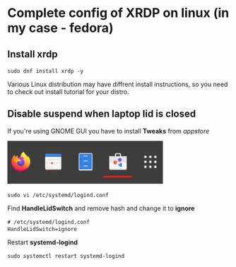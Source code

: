 # Complete config of XRDP on linux (in my case - fedora)

## Install xrdp 

```shell
sudo dnf install xrdp -y
```

Various Linux distribution may have diffrent install instructions, so you need to check out install tutorial for your distro.

## Disable suspend when laptop lid is closed

If you're using GNOME GUI you have to install **Tweaks** from *appstore*

![](img/appstore.png)



```shell
sudo vi /etc/systemd/logind.conf
```

Find **HandleLidSwitch** and remove hash and change it to **ignore**

```shell
# /etc/systemd/logind.conf
HandleLidSwitch=ignore
```

Restart **systemd-logind**

```shell
sudo systemctl restart systemd-logind
```

